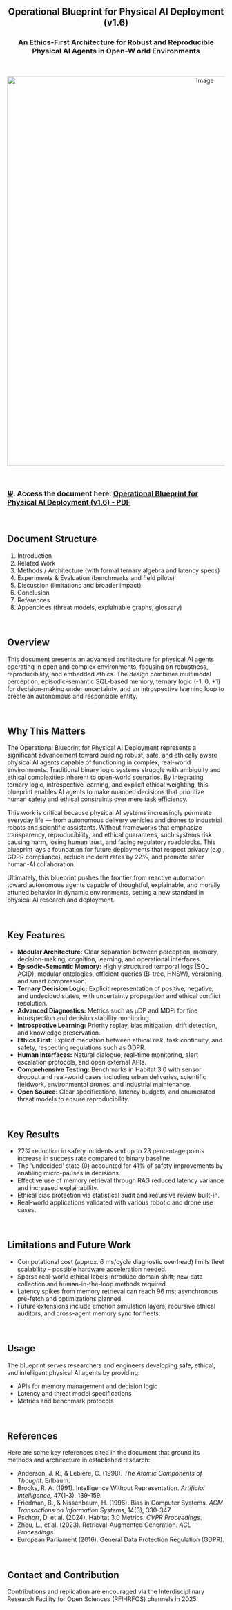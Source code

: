 <br>


## <p align="center"> Operational Blueprint for Physical AI Deployment (v1.6)
### <p align="center"> An Ethics-First Architecture for Robust and Reproducible Physical AI Agents in Open-W orld Environments

<br>

<p align="center">
  <img src="https://github.com/user-attachments/assets/bb334a89-717a-4727-9e83-fe91c8910d63" alt="Image" width="900" />
</p>


<br>

### [𝚿](). Access the document here: [Operational Blueprint for Physical AI Deployment (v1.6) - PDF](https://github.com/Mindful-AI-Assistants/MindfulAI-FamilyAlbum/blob/81a2d5b2799a428b1794d6e804152527751772a7/Operational%20Blueprint%20for%20Physical%20AI%20Deployment%20-%20Ethics-First%20Architecture.pdf)

<br>


## Document Structure

1. Introduction
2. Related Work
3. Methods / Architecture (with formal ternary algebra and latency specs)
4. Experiments \& Evaluation (benchmarks and field pilots)
5. Discussion (limitations and broader impact)
6. Conclusion
7. References
8. Appendices (threat models, explainable graphs, glossary)

<br>


## Overview

This document presents an advanced architecture for physical AI agents operating in open and complex environments, focusing on robustness, reproducibility, and embedded ethics. The design combines multimodal perception, episodic-semantic SQL-based memory, ternary logic (-1, 0, +1) for decision-making under uncertainty, and an introspective learning loop to create an autonomous and responsible entity.

<br>

## Why This Matters

The Operational Blueprint for Physical AI Deployment represents a significant advancement toward building robust, safe, and ethically aware physical AI agents capable of functioning in complex, real-world environments. Traditional binary logic systems struggle with ambiguity and ethical complexities inherent to open-world scenarios. By integrating ternary logic, introspective learning, and explicit ethical weighting, this blueprint enables AI agents to make nuanced decisions that prioritize human safety and ethical constraints over mere task efficiency.

This work is critical because physical AI systems increasingly permeate everyday life — from autonomous delivery vehicles and drones to industrial robots and scientific assistants. Without frameworks that emphasize transparency, reproducibility, and ethical guarantees, such systems risk causing harm, losing human trust, and facing regulatory roadblocks. This blueprint lays a foundation for future deployments that respect privacy (e.g., GDPR compliance), reduce incident rates by 22%, and promote safer human-AI collaboration.

Ultimately, this blueprint pushes the frontier from reactive automation toward autonomous agents capable of thoughtful, explainable, and morally attuned behavior in dynamic environments, setting a new standard in physical AI research and deployment.

<br>


## Key Features

- **Modular Architecture:** Clear separation between perception, memory, decision-making, cognition, learning, and operational interfaces.
- **Episodic-Semantic Memory:** Highly structured temporal logs (SQL ACID), modular ontologies, efficient queries (B-tree, HNSW), versioning, and smart compression.
- **Ternary Decision Logic:** Explicit representation of positive, negative, and undecided states, with uncertainty propagation and ethical conflict resolution.
- **Advanced Diagnostics:** Metrics such as μDP and MDPi for fine introspection and decision stability monitoring.
- **Introspective Learning:** Priority replay, bias mitigation, drift detection, and knowledge preservation.
- **Ethics First:** Explicit mediation between ethical risk, task continuity, and safety, respecting regulations such as GDPR.
- **Human Interfaces:** Natural dialogue, real-time monitoring, alert escalation protocols, and open external APIs.
- **Comprehensive Testing:** Benchmarks in Habitat 3.0 with sensor dropout and real-world cases including urban deliveries, scientific fieldwork, environmental drones, and industrial maintenance.
- **Open Source:** Clear specifications, latency budgets, and enumerated threat models to ensure reproducibility.


<br>

## Key Results

- 22% reduction in safety incidents and up to 23 percentage points increase in success rate compared to binary baseline.
- The 'undecided' state (0) accounted for 41% of safety improvements by enabling micro-pauses in decisions.
- Effective use of memory retrieval through RAG reduced latency variance and increased explainability.
- Ethical bias protection via statistical audit and recursive review built-in.
- Real-world applications validated with various robotic and drone use cases.


<br>


## Limitations and Future Work

- Computational cost (approx. 6 ms/cycle diagnostic overhead) limits fleet scalability – possible hardware acceleration needed.
- Sparse real-world ethical labels introduce domain shift; new data collection and human-in-the-loop methods required.
- Latency spikes from memory retrieval can reach 96 ms; asynchronous pre-fetch and optimizations planned.
- Future extensions include emotion simulation layers, recursive ethical auditors, and cross-agent memory sync for fleets.


<br>

## Usage

The blueprint serves researchers and engineers developing safe, ethical, and intelligent physical AI agents by providing:

- APIs for memory management and decision logic
- Latency and threat model specifications
- Metrics and benchmark protocols

<br>

## References

Here are some key references cited in the document that ground its methods and architecture in established research:

- Anderson, J. R., & Lebiere, C. (1998). *The Atomic Components of Thought*. Erlbaum.  
- Brooks, R. A. (1991). Intelligence Without Representation. *Artificial Intelligence*, 47(1-3), 139-159.  
- Friedman, B., & Nissenbaum, H. (1996). Bias in Computer Systems. *ACM Transactions on Information Systems*, 14(3), 330-347.  
- Pschorr, D. et al. (2024). Habitat 3.0 Metrics. *CVPR Proceedings*.  
- Zhou, L., et al. (2023). Retrieval-Augmented Generation. *ACL Proceedings*.  
- European Parliament (2016). General Data Protection Regulation (GDPR).  


<br>

## Contact and Contribution

Contributions and replication are encouraged via the Interdisciplinary Research Facility for Open Sciences (RFI-IRFOS) channels in 2025.



